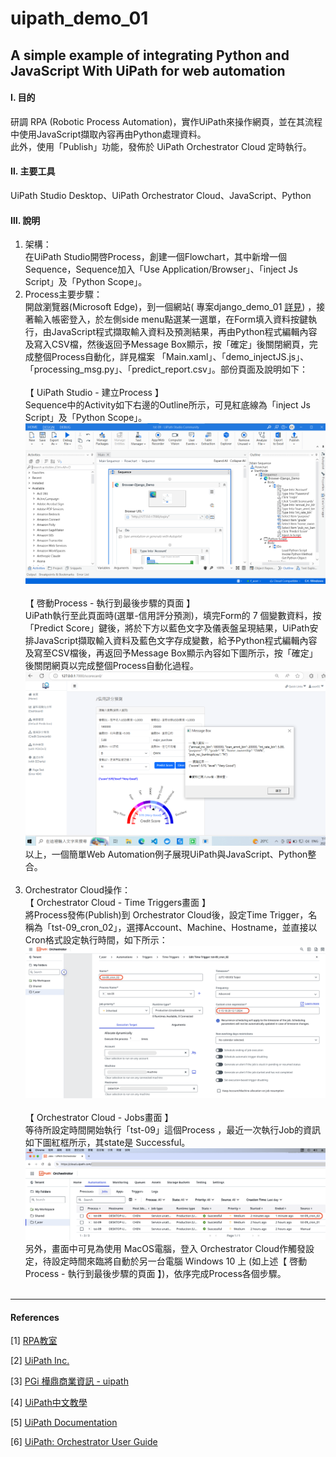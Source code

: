 # **uipath_demo_01**

## **A simple example of integrating Python and JavaScript With UiPath for web automation**

#### **Ⅰ. 目的** 
研調 RPA (Robotic Process Automation)，實作UiPath來操作網頁，並在其流程中使用JavaScript擷取內容再由Python處理資料。<br>
此外，使用「Publish」功能，發佈於 UiPath Orchestrator Cloud 定時執行。 

#### **Ⅱ. 主要工具**
UiPath Studio Desktop、UiPath Orchestrator Cloud、JavaScript、Python

#### **Ⅲ. 說明**
1. 架構：<br>
在UiPath Studio開啓Process，創建一個Flowchart，其中新增一個Sequence，Sequence加入「Use Application/Browser」、「inject Js Script」及「Python Scope」。<br>
2. Process主要步驟：<br>
開啟瀏覽器(Microsoft Edge)，到一個網站( 專案django_demo_01 [詳見](<https://github.com/qinglian1105>)) ，接著輸入帳密登入，於左側side menu點選某一選單，在Form填入資料按鍵執行，由JavaScript程式擷取輸入資料及預測結果，再由Python程式編輯內容及寫入CSV檔，然後返回予Message Box顯示，按「確定」後關閉網頁，完成整個Process自動化，詳見檔案 「Main.xaml」、「demo_injectJS.js」、「processing_msg.py」、「predict_report.csv」。部份頁面及說明如下：<br><br> 
【 UiPath Studio - 建立Process 】<br>
Sequence中的Activity如下右邊的Outline所示，可見紅底線為「inject Js Script」及「Python Scope」。<br>
![avatar](./README_png/page_uipath.png)<br><br>
【 啓動Process - 執行到最後步驟的頁面 】<br>
UiPath執行至此頁面時(選單-信用評分預測)，填完Form的 7 個變數資料，按「Predict Score」鍵後，將於下方以藍色文字及儀表盤呈現結果，UiPath安排JavaScript擷取輸入資料及藍色文字存成變數，給予Python程式編輯內容及寫至CSV檔後，再返回予Message Box顯示內容如下圖所示，按「確定」後關閉網頁以完成整個Process自動化過程。<br>
![avatar](./README_png/page_results.png)<br>
以上，一個簡單Web Automation例子展現UiPath與JavaScript、Python整合。<br><br>
3. Orchestrator Cloud操作：<br>
【 Orchestrator Cloud - Time Triggers畫面 】<br>
將Process發佈(Publish)到 Orchestrator Cloud後，設定Time Trigger，名稱為「tst-09_cron_02」，選擇Account、Machine、Hostname，並直接以Cron格式設定執行時間，如下所示：<br>
![avatar](./README_png/page_cron_setting.png)<br><br>
【 Orchestrator Cloud - Jobs畫面 】<br>
等待所設定時間開始執行「tst-09」這個Process ，最近一次執行Job的資訊如下圖紅框所示，其state是 Successful。<br>
![avatar](./README_png/page_job_successful.png)<br>
另外，畫面中可見為使用 MacOS電腦，登入 Orchestrator Cloud作觸發設定，待設定時間來臨將自動於另一台電腦 Windows 10 上 (如上述【 啓動Process - 執行到最後步驟的頁面 】)，依序完成Process各個步驟。<br><br>

---

#### **References**

[1] [RPA教室](<https://www.youtube.com/@RPA-Class>)

[2] [UiPath Inc.](<https://www.uipath.com/>)

[3] [PGi 樺鼎商業資訊 - uipath](<https://www.perform-global.com/product/uipath>)

[4] [UiPath中文教學](<https://www.youtube.com/watch?v=IL4lsZX9LqI&list=PLBHK5akT2cACpRygEIjbpZtLF50bjrdep&index=2>)

[5] [UiPath Documentation](<https://docs.uipath.com/activities/other/latest/developer/python-scope>)

[6] [UiPath: Orchestrator User Guide](<https://docs.uipath.com/orchestrator/automation-cloud/latest/user-guide/introduction>)